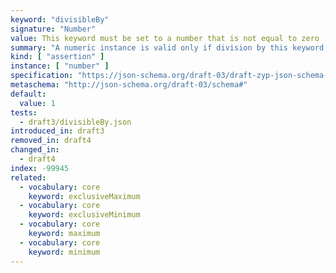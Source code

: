 ```yaml
---
keyword: "divisibleBy"
signature: "Number"
value: This keyword must be set to a number that is not equal to zero
summary: "A numeric instance is valid only if division by this keyword's value results in an integer."
kind: [ "assertion" ]
instance: [ "number" ]
specification: "https://json-schema.org/draft-03/draft-zyp-json-schema-03.pdf#5.24"
metaschema: "http://json-schema.org/draft-03/schema#"
default:
  value: 1
tests:
  - draft3/divisibleBy.json
introduced_in: draft3
removed_in: draft4
changed_in:
  - draft4
index: -99945
related:
  - vocabulary: core
    keyword: exclusiveMaximum
  - vocabulary: core
    keyword: exclusiveMinimum
  - vocabulary: core
    keyword: maximum
  - vocabulary: core
    keyword: minimum
---
```

